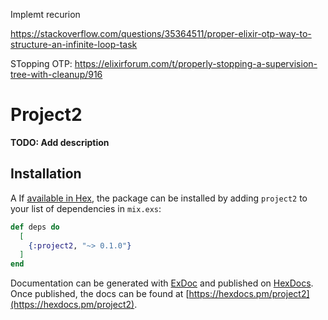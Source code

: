 Implemt recurion

https://stackoverflow.com/questions/35364511/proper-elixir-otp-way-to-structure-an-infinite-loop-task

STopping OTP: https://elixirforum.com/t/properly-stopping-a-supervision-tree-with-cleanup/916


# Project2

**TODO: Add description**

## Installation
A
If [available in Hex](https://hex.pm/docs/publish), the package can be installed
by adding `project2` to your list of dependencies in `mix.exs`:

```elixir
def deps do
  [
    {:project2, "~> 0.1.0"}
  ]
end
```

Documentation can be generated with [ExDoc](https://github.com/elixir-lang/ex_doc)
and published on [HexDocs](https://hexdocs.pm). Once published, the docs can
be found at [https://hexdocs.pm/project2](https://hexdocs.pm/project2).

